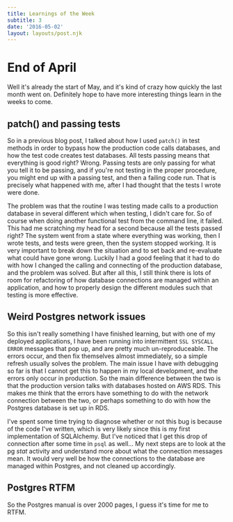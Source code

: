 ```yaml
---
title: Learnings of the Week 
subtitle: 3
date: '2016-05-02'
layout: layouts/post.njk
---
```


# End of April

Well it's already the start of May, and it's kind of crazy how quickly the
last month went on. Definitely hope to have more interesting things learn in
the weeks to come.

## patch() and passing tests

So in a previous blog post, I talked about how I used `patch()` in test
methods in order to bypass how the production code calls databases, and how
the test code creates test databases. All tests passing means that everything
is good right? Wrong. Passing tests are only passing for what you tell it to
be passing, and if you're not testing in the proper procedure, you might end
up with a passing test, and then a failing code run. That is precisely what
happened with me, after I had thought that the tests I wrote were done.

The problem was that the routine I was testing made calls to a production
database in several different which when testing, I didn't care for. So of
course when doing another functional test from the command line, it failed.
This had me scratching my head for a second because all the tests passed
right? The system went from a state where everything was working, then I wrote
tests, and tests were green, then the system stopped working. It is very
important to break down the situation and to set back and re-evaluate what
could have gone wrong. Luckily I had a good feeling that it had to do with how
I changed the calling and connecting of the production database, and the
problem was solved. But after all this, I still think there is lots of room
for refactoring of how database connections are managed within an application,
and how to properly design the different modules such that testing is more
effective.

## Weird Postgres network issues

So this isn't really something I have finished learning, but with one of my
deployed applications, I have been running into intermittent `SSL SYSCALL
ERROR` messages that pop up, and are pretty much un-reproduceable. The errors
occur, and then fix themselves almost immediately, so a simple refresh usually
solves the problem. The main issue I have with debugging so far is that I
cannot get this to happen in my local development, and the errors only occur
in production. So the main difference between the two is that the production
version talks with databases hosted on AWS RDS. This makes me think that the
errors have something to do with the network connection between the two, or
perhaps something to do with how the Postgres database is set up in RDS.

I've spent some time trying to diagnose whether or not this bug is because of
the code I've written, which is very likely since this is my first
implementation of SQLAlchemy. But I've noticed that I get this drop of
connection after some time in `psql` as well… My next steps are to look at the
pg _stat_ activity and understand more about what the connection messages
mean. It would very well be how the connections to the database are managed
within Postgres, and not cleaned up accordingly.

## Postgres RTFM

So the Postgres manual is over 2000 pages, I guess it's time for me to RTFM.